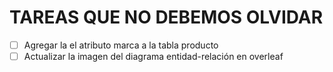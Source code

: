 # TAREAS QUE NO DEBEMOS OLVIDAR

- [ ] Agregar la el atributo marca a la tabla producto
- [ ] Actualizar la imagen del diagrama entidad-relación en overleaf
